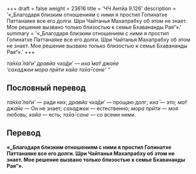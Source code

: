 +++
draft = false
weight = 23616
title = 'ЧЧ Антйа 9.126'
description = '«„Благодаря близким отношениям с ними я простил Гопинатхе Паттанаяке все его долги. Шри Чайтанья Махапрабху об этом не знает. Мое решение вызвано только близостью к семье Бхавананды Рая“».'
summary = '«„Благодаря близким отношениям с ними я простил Гопинатхе Паттанаяке все его долги. Шри Чайтанья Махапрабху об этом не знает. Мое решение вызвано только близостью к семье Бхавананды Рая“».'
+++

_та̄н̇ха̄ ла̄ги’ дравйа чха̄д̣и’ — иха̄ ма̄т джа̄не  
‘сахаджеи мора прӣти хайа та̄ха̄-сане’ ”_

## Пословный перевод

_та̄н̇ха̄_ _ла̄ги’_ — ради них; _дравйа_ _чха̄д̣и’_ — прощаю долг; _иха̄_ — это; _ма̄т_ _джа̄не_ — Он не знает; _сахаджеи_ — естественно; _мора_ _прӣти_ — моя любовь; _хайа_ — есть; _та̄ха̄_\-_сане_ — со всеми ними.

## Перевод

**«„Благодаря близким отношениям с ними я простил Гопинатхе Паттанаяке все его долги. Шри Чайтанья Махапрабху об этом не знает. Мое решение вызвано только близостью к семье Бхавананды Рая“».**
